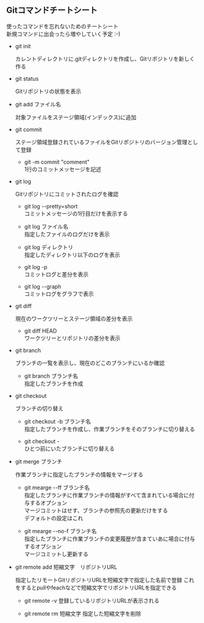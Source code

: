 ## Gitコマンドチートシート

使ったコマンドを忘れないためのチートシート  
新規コマンドに出会ったら増やしていく予定 :-)


- git init

	カレントディレクトリに.gitディレクトリを作成し、Gitリポジトリを新しく作る

- git status

	Gitリポジトリの状態を表示

- git add ファイル名

	対象ファイルをステージ領域(インデックス)に追加

- git commit

	ステージ領域登録されているファイルをGitリポジトリのバージョン管理として登録

	- git -m commit "comment"  
	1行のコミットメッセージを記述

- git log

	Gitリポジトリにコミットされたログを確認

	- git log --pretty=short  
	  コミットメッセージの1行目だけを表示する

	- git log ファイル名  
	指定したファイルのログだけを表示

	- git log ディレクトリ  
	指定したディレクトリ以下のログを表示

	- git log -p  
	コミットログと差分を表示

	- git log --graph  
	コミットログをグラフで表示

 - git diff

 	現在のワークツリーとステージ領域の差分を表示

 	- git diff HEAD  
 	ワークツリーとリポジトリの差分を表示

 - git branch

 	ブランチの一覧を表示し、現在のどこのブランチにいるか確認

 	- git branch ブランチ名  
 	指定したブランチを作成
 	
 -	git checkout

 	ブランチの切り替え

 	- git checkout -b ブランチ名  
 	指定したブランチを作成し、作業ブランチをそのブランチに切り替える

 	- git checkout -  
 	ひとつ前にいたブランチに切り替える

 - git merge ブランチ

 	作業ブランチに指定したブランチの情報をマージする

 	- git mearge --ff ブランチ名  
 	指定したブランチに作業ブランチの情報がすべて含まれている場合に付与するオプション  
 	マージコミットはせす、ブランチの参照先の更新だけをする  
 	デフォルトの設定はこれ

 	- git mearge --no-f ブランチ名  
 	指定したブランチに作業ブランチの変更履歴が含まていあに場合に付与するオプション  
 	マージコミットし更新する

 - git remote add 短縮文字　リポジトリURL

 	指定したリモートGitリポジトリURLを短縮文字で指定した名前で登録
 	これをするとpullやfeachなどで短縮文字でリポジトリURLを指定できる

 	- git remote -v
 		登録しているリポジトリURLが表示される

 	- git remote rm 短縮文字
 		指定した短縮文字を削除
